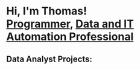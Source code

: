 <h1>Hi, I'm Thomas! <br/><a href="www.linkedin.com/in/thomás-mejías-loría-77a59b170">Programmer</a>, <a href="www.linkedin.com/in/thomás-mejías-loría-77a59b170">Data and IT Automation Professional</a></h1>

<h2>Data Analyst Projects:</h2>

